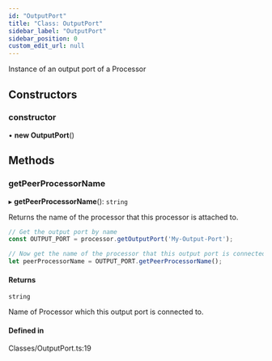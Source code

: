 ```yaml
---
id: "OutputPort"
title: "Class: OutputPort"
sidebar_label: "OutputPort"
sidebar_position: 0
custom_edit_url: null
---
```


Instance of an output port of a Processor

## Constructors

### constructor

• **new OutputPort**()

## Methods

### getPeerProcessorName

▸ **getPeerProcessorName**(): `string`

Returns the name of the processor that this processor is attached to.

```js
// Get the output port by name
const OUTPUT_PORT = processor.getOutputPort('My-Output-Port');

// Now get the name of the processor that this output port is connected ti.
let peerProcessorName = OUTPUT_PORT.getPeerProcessorName();
```

#### Returns

`string`

Name of Processor which this output port is connected to.

#### Defined in

Classes/OutputPort.ts:19
